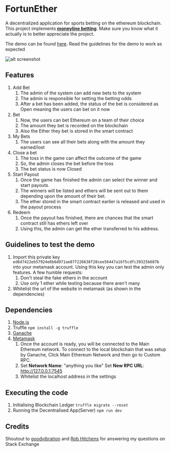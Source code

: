 
# FortunEther
A decentralized application for sports betting on the ethereum blockchain. This project implements **[moneyline betting](https://news.sportsinteraction.com/guide/moneyline-betting-explained)**. Make sure you know what it actually is to better appreciate the project.

The demo can be found [here](https://fortunether.herokuapp.com/). Read the guidelines for the demo to work as expected

![alt screenshot](https://github.com/deepbodra97/ethereum-sports-betting/blob/master/images/home.png)

## Features

 1. Add Bet
	 1. The admin of the system can add new bets to the system
	 2. The admin is responsible for setting the betting odds
	 3. After a bet has been added, the status of the bet is considered as Open meaning the users can bet on it now
 2. Bet
	 1. Now, the users can bet Ethereum on a team of their choice
	 2. The amount they bet is recorded on the blockchain
	 3. Also the Ether they bet is stored in the smart contract
 3. My Bets
	 1. The users can see all their bets along with the amount they earned/lost
 4. Close a bet
	 1. The toss in the game can affect the outcome of the game
	 2. So, the admin closes the bet before the toss
	 3. The bet status is now Closed
 5. Start Payout
	 1. Once the game has finished the admin can select the winner and start payouts.
	 2. The winners will be listed and ethers will be sent out to them depending upon the amount of their bet.
	 3. The ether stored in the smart contract earlier is released and used in the payout process
 6. Redeem
	 1. Once the payout has finished, there are chances that the smart contract still has ethers left over 
	 2. Using this, the admin can get the ether transferred to his address.

## Guidelines to test the demo
1. Import this private key `ed6d7422eb57924e8b6d071ae87f226638f28cee56447a16f5cdfc39325b687b` into your metamask account. Using this key you can test the admin only features. 
A few humble requests: 
	1. Don't steal the fake ethers in the account
	2. Use only 1 ether while testing because there aren't many
2. Whitelist the url of the website in metamask (as shown in the dependencies)

## Dependencies

 1. [Node.js](https://nodejs.org/en/download/)
 2. Truffle
	  `npm install -g truffle`
 3. [Ganache](https://www.trufflesuite.com/ganache)
 4. [Metamask](https://metamask.io/) 
	 1. Once the account is ready, you will be connected to the Main Ethereum network. To connect to the local blockchain that was setup by Ganache, Click Main Ethereum Network and then go to Custom RPC. 
	 2. Set **Network Name**:  "anything you like"
	      Set **New RPC URL**: http://127.0.0.1:7545 
	 3. Whitelist the localhost address in the settings

## Executing the code

1. Initialising Blockchain Ledger
	``truffle migrate --reset``
2. Running the Decentralised App(Server)
	``npm run dev``

## Credits

Shoutout to [goodvibration](https://ethereum.stackexchange.com/users/16043/goodvibration) and [Rob Hitchens](https://ethereum.stackexchange.com/users/5549/rob-hitchens-b9lab) for answering my questions on Stack Exchange
